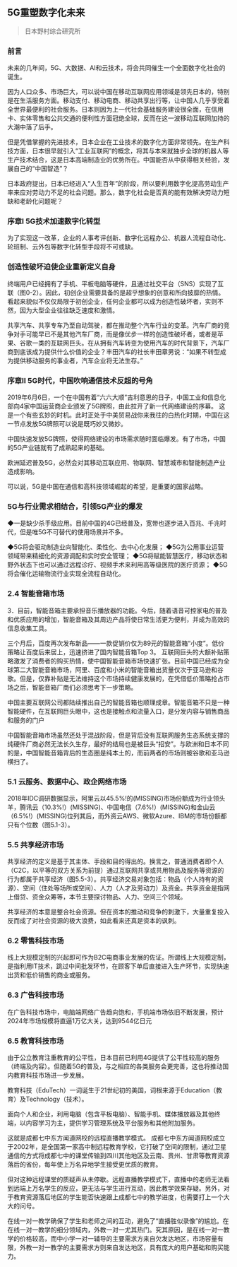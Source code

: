## 5G重塑数字化未来
> 日本野村综合研究所

### 前言

未来的几年间，5G、大数据、AI和云技术，将会共同催生一个全面数字化社会的诞生。

因为人口众多、市场巨大，可以说中国在移动互联网应用领域是领先日本的，特别是在生活服务方面。移动支付、移动电商、移动共享出行等，让中国人几乎享受着全世界最便利的社会服务。日本则因为上一代社会基础服务建设很全面，在信用卡、实体零售和公共交通的便利性方面冠绝全球，反而在这一波移动互联网加持的大潮中落了后手。

但是凭借掌握的先进技术，日本企业在工业技术的数字化方面非常领先。在生产科技方面，日本很早就引入“工业互联网”的概念，将其与本来就独步全球的机器人等生产技术结合，这是日本高端制造业的优势所在。中国能否从中获得相关经验，发展自己的“中国智造”？

日本政府提出，日本已经进入“人生百年”的阶段，所以要利用数字化提高劳动生产率来应对劳动力不足的社会问题。那么，数字化社会是否真的能有效解决劳动力短缺和老龄化问题呢？

### 序章Ⅰ 5G技术加速数字化转型

为了实现这一改革，企业的人事考评创新、数字化远程办公、机器人流程自动化、轮班制、云外包等数字化转型手段将不可或缺。

### 创造性破坏迫使企业重新定义自身

终端用户已经拥有了手机、平板电脑等硬件，且通过社交平台（SNS）实现了互联（图0-2）。因此，初创企业需要具备的是超乎想象的创意和所向披靡的热情。看起来貌似不仅仅局限于初创企业，任何企业都可以成为创造性破坏者，实则不然，因为大型企业往往缺乏速度和激情。

共享汽车、共享专车乃至自动驾驶，都在推动整个汽车行业的变革。汽车厂商的竞争对手可能早已不是其他汽车厂商，而是像优步一样的创造性破坏者，或者是苹果、谷歌一类的互联网巨头。在从拥有汽车转变为使用汽车的时代背景下，汽车厂商到底该成为提供什么价值的企业？丰田汽车的社长丰田章男说：“如果不转型成为提供移动服务的事业者，汽车企业将无法生存。”

### 序章Ⅱ 5G时代，中国吹响通信技术反超的号角

2019年6月6日，一个在中国有着“六六大顺”吉利意思的日子，中国工业和信息化部向4家中国运营商企业颁发了5G牌照，由此拉开了新一代网络建设的序幕。
这是一个有些玄妙的时机。此时正处于中美贸易战你来我往的白热化时期，中国在这一节点发放5G牌照可以说是既巧妙又微妙。

中国快速发放5G牌照，使得网络建设的市场需求随时面临爆发。有了市场，中国的5G产业链就有了成熟起来的基础。

欧洲延迟普及5G，必然会对其移动互联应用、物联网、智慧城市和智能制造产业造成影响。

可以说，5G是中国在通信和高科技领域崛起的希望，是重要的国家战略。

### 5G与行业需求相结合，引领5G产业的爆发

◆一是缺少杀手级应用。目前中国的4G已经普及，宽带也逐步进入百兆、千兆时代，但是唯5G不可替代的使用场景并不多。

◆5G将会驱动制造业向智能化、柔性化、去中心化发展；
◆5G为公用事业运营领域带来精细化的资源调配和实时安全管理；
◆5G将赋能智慧医疗，移动状态和野外状态下也可以通过远程诊疗、视频手术来利用高等级医院的医疗资源；
◆5G将会催化运输物流行业实现全流程自动化。

### 2.4 智能音箱市场

3．目前，智能音箱主要承担音乐播放器的功能。今后，随着语音可控家电的普及和优质应用的增加，智能音箱及其周边产品将使日常生活更为便利，并成为高效的信息收集工具。

三个月后，百度再次发布新品——一款促销价仅为89元的智能音箱“小度”。低价策略让百度后来居上，迅速挤进了国内智能音箱Top 3。
互联网巨头的大额补贴策略激发了消费者的购买热情，使中国智能音箱市场快速扩张。目前中国已经成为全球第二大智能音箱市场，阿里、百度和小米的智能音箱出货量仅次于亚马逊和谷歌。但是，仅靠补贴是无法维持这个市场持续健康发展的，在凭借低价策略抢占市场之后，智能音箱厂商们必须思考下一步策略。

中国主要互联网公司都陆续推出自己的智能音箱也顺理成章。智能音箱不只是一种智能硬件，在互联网巨头眼中，这也是接触点和流量入口，是分发内容与销售商品和服务的门户

中国智能音箱市场虽然还处于混战阶段，但是背后没有互联网服务生态系统支撑的纯硬件厂商必然无法长久生存，最好的结局也是被巨头“招安”。与欧洲和日本不同的是，中国智能音箱背后的生态圈是纯本土的，而前两者的市场则被谷歌和亚马逊横扫了。

### 5.1 云服务、数据中心、政企网络市场

2018年IDC调研数据显示，阿里云以45.5%!的(MISSING)市场份额成为行业领头羊，腾讯云（10.3%!）(MISSING)、中国电信（7.6%!）(MISSING)和金山云（6.5%!）(MISSING)位列其后，而外资云AWS、微软Azure、IBM的市场份额都只有个位数（图5.1-3）。

### 5.5 共享经济市场

共享经济的定义是基于其主体、手段和目的得出的。换言之，普通消费者即个人（C2C，以平等的双方关系为前提）通过互联网共享或共用物品及服务等资源的行为都属于共享经济（图5.5-3）。共享经济交易对象包括：物品（个人持有的资源）、空间（住处等场所或空间）、人力（人才及劳动力）及资金。共享资金是指网上借贷、资金众筹等，本节主要探讨物品、人力、空间三个领域。

共享经济的本意是整合社会资源。但在资本的推动和竞争的刺激下，大量重复投入反而成了对社会资源的极大浪费，如此看来还真是资本的讽刺。

### 6.2 零售科技市场

线上大规模定制的兴起即可作为B2C电商事业发展的佐证。所谓线上大规模定制，是指利用IT技术，跳过中间批发环节，在顾客下单后直接进入生产环节，实现快速出货和低价销售的商业或服务。

### 6.3 广告科技市场

在广告科技市场中，电脑端网络广告趋向饱和，手机端市场依旧不断发展，预计2024年市场规模将直逼1万亿大关，达到9544亿日元

### 6.5 教育科技市场

由于公立教育注重教育的公平性，日本目前已利用4G提供了公平性较高的服务（终端及内容）。但随着5G的普及，与之相应的各类服务会更完善，这也将推动国内教育科技市场进一步发展。

教育科技（EduTech）一词诞生于21世纪初的美国，词根来源于Education（教育）及Technology（技术）。

面向个人和企业，利用电脑（包含平板电脑）、智能手机、媒体播放器及其他终端，以内容学习为主，提供学习管理系统及平台服务和其他附加服务。

这就是成都七中东方闻道网校的远程直播教学模式。
成都七中东方闻道网校成立于2002年，是全国第一家高中制远程教育学校，它打破了空间的限制，通过卫星通信的方式将成都七中的课堂传输到四川其他地区及云南、贵州、甘肃等教育资源落后的省份，每年使上万名异地学生接受更优质的教育。

但对这种远程课堂的质疑声从未停歇。远程直播教学模式下，直播中的老师无法看到远端上万名学生的反应，更无法与学生进行互动，因此教学效果存疑。另外，对于教育资源落后地区的学生能否快速跟上成都七中的教学进度，也需要打上一个大大的问号。

在线一对一教学确保了学生和老师之间的互动，避免了“直播胜似录像”的尴尬。在在线一对一教学的细分领域内，外教一对一尤其热门。究其原因，是在线一对一教学的价格较高，而中小学一对一辅导的主要需求方来自欠发达地区，市场容量有限，外教一对一教学的主要需求方则来自发达地区，具有庞大的用户基础和购买能力。
